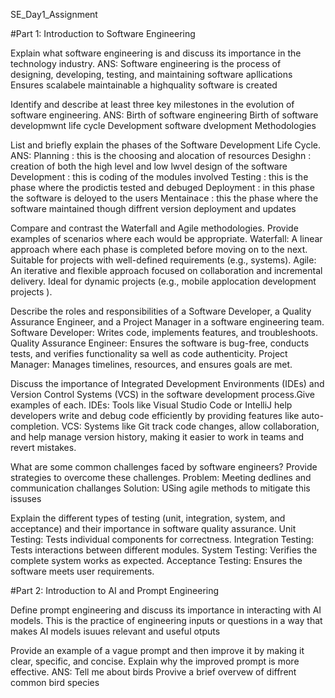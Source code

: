 SE_Day1_Assignment

#Part 1: Introduction to Software Engineering

Explain what software engineering is and discuss its importance in the technology industry.
 ANS:  Software engineering is the process of designing, developing, testing, and maintaining software apllications
       Ensures scalabele maintainable a highquality software is created

Identify and describe at least three key milestones in the evolution of software engineering. 
     ANS: Birth of software engineering 
          Birth of software developmwnt life cycle
          Development software dvelopment Methodologies  

List and briefly explain the phases of the Software Development Life Cycle.
    ANS: Planning : this is the choosing and alocation of resources
         Desighn : creation of both the high level and low lwvel design of the software
         Development : this is coding of the modules involved 
         Testing : this is the phase where the prodictis tested and debuged
         Deployment : in this phase the software is deloyed to the users 
         Mentainace : this the phase where the software maintained though diffrent version deployment and updates

Compare and contrast the Waterfall and Agile methodologies. Provide examples of scenarios where each would be appropriate.
       Waterfall: A linear approach where each phase is completed before moving on to the next. 
                  Suitable for projects with well-defined requirements (e.g., systems).
       Agile: An iterative and flexible approach focused on collaboration and incremental delivery.
              Ideal for dynamic projects (e.g., mobile applocation development projects ).

Describe the roles and responsibilities of a Software Developer, a Quality Assurance Engineer, and a Project Manager in a software engineering team.
     Software Developer: Writes code, implements features, and troubleshoots.
     Quality Assurance Engineer: Ensures the software is bug-free, conducts tests, and verifies functionality sa well as code authenticity.
     Project Manager: Manages timelines, resources, and ensures  goals are met.

Discuss the importance of Integrated Development Environments (IDEs) and Version Control Systems (VCS) in the software development process.Give examples of each.
       IDEs: Tools like Visual Studio Code or IntelliJ help developers write and debug code efficiently by providing features like auto-completion.
        VCS: Systems like Git track code changes, allow collaboration, and help manage version history, making it easier to work in teams and revert mistakes.

What are some common challenges faced by software engineers? Provide strategies to overcome these challenges.
    Problem: Meeting dedlines and communication challanges
   Solution: USing agile methods to mitigate this issuses
     
     

Explain the different types of testing (unit, integration, system, and acceptance) and their importance in software quality assurance.
          Unit Testing: Tests individual components for correctness.
   Integration Testing: Tests interactions between different modules.
        System Testing: Verifies the complete system works as expected.
    Acceptance Testing: Ensures the software meets user requirements.

#Part 2: Introduction to AI and Prompt Engineering

Define prompt engineering and discuss its importance in interacting with AI models. 
This is the practice of engineering inputs or questions in a way that makes AI models isuues relevant and useful otputs 

Provide an example of a vague prompt and then improve it by making it clear, specific, and concise. Explain why the improved prompt is more effective.
 ANS: Tell me about birds 
      Provive a brief overvew of diffrent common bird species
